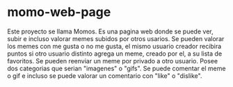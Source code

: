# momo-web-page
Este proyecto se llama Momos. Es una pagina web donde se puede ver, subir e incluso valorar memes subidos por otros usarios. Se pueden valorar los memes con me gusta o no me gusta, el mismo usuario creador recibira puntos si otro usuario distinto agrega un meme, creado por el, a su lista de favoritos. Se pueden reenviar un meme por privado a otro usuario. Posee dos categorias que serian "imagenes" o "gifs". Se puede comentar el meme o gif e incluso se puede valorar un comentario con "like" o "dislike".
